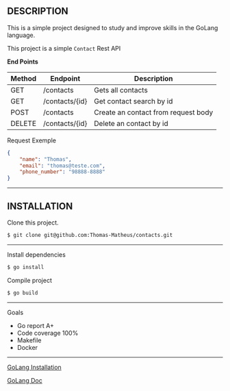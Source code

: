 ## DESCRIPTION

This is a simple project designed to study and improve skills in the GoLang language.

This project is a simple `Contact` Rest API

**End Points**

| Method | Endpoint | Description |
| --- | --- | --- |
| GET | /contacts | Gets all contacts |
| GET | /contacts/{id} | Get contact search by id |
| POST | /contacts | Create an contact from request body |
| DELETE | /contacts/{id} | Delete an contact by id | 

Request Exemple

```json
{
	"name": "Thomas",
	"email": "thomas@teste.com",
	"phone_number": "98888-8888"
}
```

 ----
## INSTALLATION

Clone this project.

```sh 
$ git clone git@github.com:Thomas-Matheus/contacts.git
```

---

Install dependencies

```sh 
$ go install
```

Compile project 

```sh 
$ go build
```

---

Goals

- Go report A+
- Code coverage 100%
- Makefile
- Docker

--- 

[GoLang Installation](https://golang.org/doc/install)

[GoLang Doc](https://golang.org/doc/)
